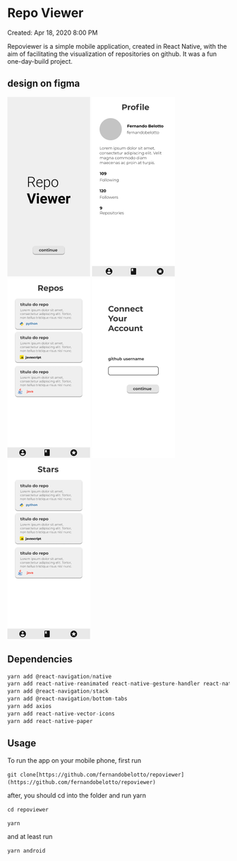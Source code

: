 # Repo Viewer

Created: Apr 18, 2020 8:00 PM

Repoviewer is a simple mobile application, created in React Native, with the aim of facilitating the visualization of repositories on github. It was a fun one-day-build project. 

## design on figma

![design1](/assets/Frame1.png)
![design2](/assets/Frame2.png)
![design3](/assets/Frame3.png)
![design5](/assets/Frame5.png)
![design6](/assets/Frame6.png)

## Dependencies

```jsx
yarn add @react-navigation/native
yarn add react-native-reanimated react-native-gesture-handler react-native-screens react-native-safe-area-context @react-native-community/masked-view
yarn add @react-navigation/stack
yarn add @react-navigation/bottom-tabs
yarn add axios
yarn add react-native-vector-icons
yarn add react-native-paper
```

## Usage

To run the app on your mobile phone, first run

`git clone[https://github.com/fernandobelotto/repoviewer](https://github.com/fernandobelotto/repoviewer)`

after, you should cd into the folder and run yarn

`cd repoviewer`

`yarn`

and at least run

`yarn android`
